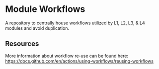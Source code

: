 # Module Workflows
A repository to centrally house workflows utilized by L1, L2, L3, &amp; L4 modules and avoid duplication.

## Resources
More information about workflow re-use can be found here: https://docs.github.com/en/actions/using-workflows/reusing-workflows
